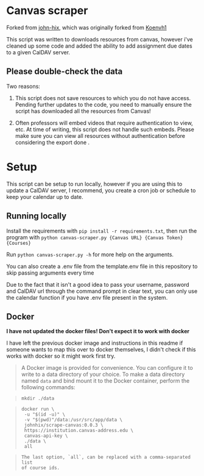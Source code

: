 # Canvas scraper
Forked from [john-hix](https://github.com/john-hix/scrape-canvas), which was originally forked from [Koenvh1](https://gist.github.com/Koenvh1/6386f8703766c432eb4dfa19acdb0244)

This script was written to downloads resources from canvas, however i've cleaned up some code and added the ability to add assignment due dates to a given CalDAV server.

## Please double-check the data

Two reasons:

1. This script does not save resources to which you do not have access.
Pending further updates to the code, you need to manually ensure the script
has downloaded all the resources from Canvas!

2. Often professors will embed videos that require authentication to view, etc.
At time of writing, this script does not handle such embeds.
Please make sure you can view all resources without authentication before
considering the export done
.

# Setup

This script can be setup to run locally, however if you are using this to update a CalDAV server, I recommend, you create a cron job or schedule to keep your calendar up to date.

## Running locally

Install the requirements with `pip install -r requirements.txt`, then run the program with `python canvas-scraper.py {Canvas URL} {Canvas Token} {Courses}`

Run `python canvas-scraper.py -h` for more help on the arguments.

You can also create a .env file from the template.env file in this repository to skip passing arguments every time

Due to the fact that it isn't a good idea to pass your username, password and CalDAV url through the command prompt in clear text, you can only use the calendar function if you have .env file present in the system.

## Docker

**I have not updated the docker files! Don't expect it to work with docker**

I have left the previous docker image and instructions in this readme if someone wants to map this over to docker themselves, I didn't check if this works with docker so it might work first try.

>A Docker image is provided for convenience. You can configure it to write to a
data directory of your choice. To make a data directory named `data` and bind
mount it to the Docker container, perform the following commands:

>`mkdir ./data`

>```
>docker run \
>  -u "$(id -u)" \
>  -v "$(pwd)"/data:/usr/src/app/data \
>  johnhix/scrape-canvas:0.0.3 \
>  https://institution.canvas-address.edu \
>  canvas-api-key \
>  ./data \
>  all

>```
>The last option, `all`, can be replaced with a comma-separated list
>of course ids.
